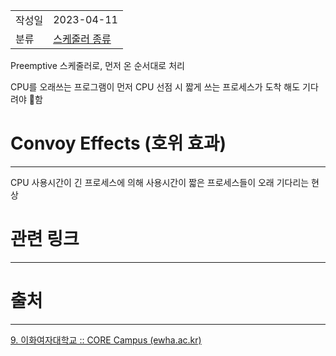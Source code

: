 |               |                       |
|:--------------|:----------------------|
|  작성일          |  2023-04-11  |
|    분류         |       [스케줄러 종류](%EC%8A%A4%EC%BC%80%EC%A4%84%EB%9F%AC%20%EC%A2%85%EB%A5%98.md)                |

Preemptive 스케줄러로, 먼저 온 순서대로 처리

CPU를 오래쓰는 프로그램이 먼저 CPU 선점 시 짧게 쓰는 프로세스가 도착 해도 기다려야 함

# Convoy Effects (호위 효과)
---
CPU 사용시간이 긴 프로세스에 의해 사용시간이 짧은 프로세스들이 오래 기다리는 현상


# 관련 링크
---

# 출처
---
[9. 이화여자대학교 :: CORE Campus (ewha.ac.kr)](https://core.ewha.ac.kr/publicview/C0101020140328151311578473?vmode=f)
